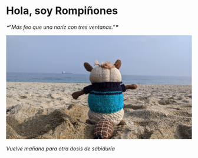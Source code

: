 # Hola, soy Rompiñones

<!--STARTS_HERE_QUOTE_README-->
<i>❝"Más feo que una nariz con tres ventanas."❞</i>
<!--ENDS_HERE_QUOTE_README-->

<!--START_SECTION:update_image-->
![alt text](https://raw.githubusercontent.com/focaalvarez/rompinones/main/.github/images/IMG_20220329_170520.jpg?raw=true)
<!--END_SECTION:update_image-->

*Vuelve mañana para otra dosis de sabiduría*
